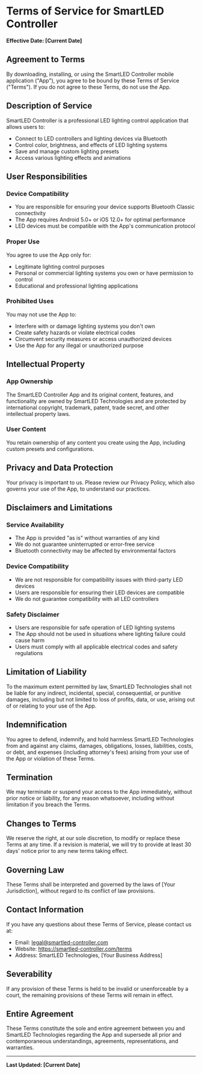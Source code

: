 # Terms of Service for SmartLED Controller

**Effective Date: [Current Date]**

## Agreement to Terms

By downloading, installing, or using the SmartLED Controller mobile application ("App"), you agree to be bound by these Terms of Service ("Terms"). If you do not agree to these Terms, do not use the App.

## Description of Service

SmartLED Controller is a professional LED lighting control application that allows users to:

- Connect to LED controllers and lighting devices via Bluetooth
- Control color, brightness, and effects of LED lighting systems
- Save and manage custom lighting presets
- Access various lighting effects and animations

## User Responsibilities

### Device Compatibility

- You are responsible for ensuring your device supports Bluetooth Classic connectivity
- The App requires Android 5.0+ or iOS 12.0+ for optimal performance
- LED devices must be compatible with the App's communication protocol

### Proper Use

You agree to use the App only for:

- Legitimate lighting control purposes
- Personal or commercial lighting systems you own or have permission to control
- Educational and professional lighting applications

### Prohibited Uses

You may not use the App to:

- Interfere with or damage lighting systems you don't own
- Create safety hazards or violate electrical codes
- Circumvent security measures or access unauthorized devices
- Use the App for any illegal or unauthorized purpose

## Intellectual Property

### App Ownership

The SmartLED Controller App and its original content, features, and functionality are owned by SmartLED Technologies and are protected by international copyright, trademark, patent, trade secret, and other intellectual property laws.

### User Content

You retain ownership of any content you create using the App, including custom presets and configurations.

## Privacy and Data Protection

Your privacy is important to us. Please review our Privacy Policy, which also governs your use of the App, to understand our practices.

## Disclaimers and Limitations

### Service Availability

- The App is provided "as is" without warranties of any kind
- We do not guarantee uninterrupted or error-free service
- Bluetooth connectivity may be affected by environmental factors

### Device Compatibility

- We are not responsible for compatibility issues with third-party LED devices
- Users are responsible for ensuring their LED devices are compatible
- We do not guarantee compatibility with all LED controllers

### Safety Disclaimer

- Users are responsible for safe operation of LED lighting systems
- The App should not be used in situations where lighting failure could cause harm
- Users must comply with all applicable electrical codes and safety regulations

## Limitation of Liability

To the maximum extent permitted by law, SmartLED Technologies shall not be liable for any indirect, incidental, special, consequential, or punitive damages, including but not limited to loss of profits, data, or use, arising out of or relating to your use of the App.

## Indemnification

You agree to defend, indemnify, and hold harmless SmartLED Technologies from and against any claims, damages, obligations, losses, liabilities, costs, or debt, and expenses (including attorney's fees) arising from your use of the App or violation of these Terms.

## Termination

We may terminate or suspend your access to the App immediately, without prior notice or liability, for any reason whatsoever, including without limitation if you breach the Terms.

## Changes to Terms

We reserve the right, at our sole discretion, to modify or replace these Terms at any time. If a revision is material, we will try to provide at least 30 days' notice prior to any new terms taking effect.

## Governing Law

These Terms shall be interpreted and governed by the laws of [Your Jurisdiction], without regard to its conflict of law provisions.

## Contact Information

If you have any questions about these Terms of Service, please contact us at:

- Email: legal@smartled-controller.com
- Website: https://smartled-controller.com/terms
- Address: SmartLED Technologies, [Your Business Address]

## Severability

If any provision of these Terms is held to be invalid or unenforceable by a court, the remaining provisions of these Terms will remain in effect.

## Entire Agreement

These Terms constitute the sole and entire agreement between you and SmartLED Technologies regarding the App and supersede all prior and contemporaneous understandings, agreements, representations, and warranties.

---

**Last Updated: [Current Date]**
